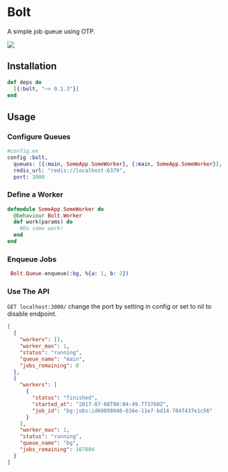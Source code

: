 # Bolt

A simple job queue using OTP.


![](https://d26dzxoao6i3hh.cloudfront.net/items/012M0D3L1w462P1m2H3s/giphy-tumblr.gif)


## Installation

```elixir
def deps do
  [{:bolt, "~> 0.1.3"}]
end
```
## Usage

### Configure Queues
```elixir
#config.ex
config :bolt,
  queues: [{:main, SomeApp.SomeWorker}, {:main, SomeApp.SomeWorker}],
  redis_url: "redis://localhost:6379",
  port: 3000
```

### Define a Worker
```elixir
defmodule SomeApp.SomeWorker do
  @behaviour Bolt.Worker
  def work(params) do
    #Do some work!
  end
end
```


### Enqueue Jobs
```elixir
 Bolt.Queue.enqueue(:bg, %{a: 1, b: 2})
```

### Use The API
`GET localhost:3000/` change the port by setting in config or set to nil to disable endpoint.
```json
[
  {
    "workers": [],
    "worker_max": 1,
    "status": "running",
    "queue_name": "main",
    "jobs_remaining": 0
  },
  {
    "workers": [
      {
        "status": "finished",
        "started_at": "2017-07-08T00:04:49.773760Z",
        "job_id": "bg:jobs:id69050946-636e-11e7-bd14-784f437e1c56"
      }
    ],
    "worker_max": 1,
    "status": "running",
    "queue_name": "bg",
    "jobs_remaining": 167804
  }
]
```

